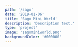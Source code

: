 ```yaml
---
path: '/sago'
date: '2019-01-06'
title: 'Sago Mini World'
description: 'Description text.'
type: 'project'
image: 'sagominiworld.png'
backgroundColor: '#000000'
---
```


